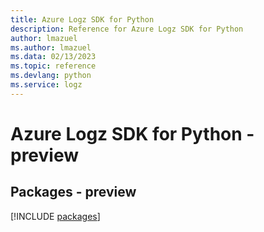 ```yaml
---
title: Azure Logz SDK for Python
description: Reference for Azure Logz SDK for Python
author: lmazuel
ms.author: lmazuel
ms.data: 02/13/2023
ms.topic: reference
ms.devlang: python
ms.service: logz
---
```

# Azure Logz SDK for Python - preview
## Packages - preview
[!INCLUDE [packages](logz-index.md)]
